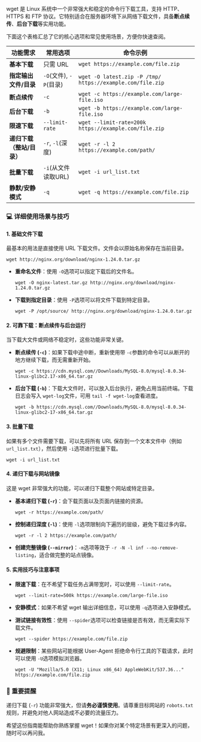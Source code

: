 wget 是 Linux 系统中一个非常强大和稳定的命令行下载工具，支持 HTTP、HTTPS 和 FTP 协议。它特别适合在服务器环境下从网络下载文件，具备​**​断点续传​**​、​**​后台下载​**​等实用功能。

下面这个表格汇总了它的核心选项和常见使用场景，方便你快速查阅。

|​**​功能需求​**​|​**​常用选项​**​|​**​命令示例​**​|
|---|---|---|
|​**​基本下载​**​|只需 URL|`wget https://example.com/file.zip`|
|​**​指定输出文件/目录​**​|`-O`(文件), `-P`(目录)|`wget -O latest.zip -P /tmp/ https://example.com/file.zip`|
|​**​断点续传​**​|`-c`|`wget -c https://example.com/large-file.iso`|
|​**​后台下载​**​|`-b`|`wget -b https://example.com/large-file.iso`|
|​**​限速下载​**​|`--limit-rate`|`wget --limit-rate=200k https://example.com/file.zip`|
|​**​递归下载（整站/目录）​**​|`-r`, `-l`(深度)|`wget -r -l 2 https://example.com/path/`|
|​**​批量下载​**​|`-i`(从文件读取URL)|`wget -i url_list.txt`|
|​**​静默/安静模式​**​|`-q`|`wget -q https://example.com/file.zip`|

### 💻 详细使用场景与技巧

#### ​**​1. 基础文件下载​**​

最基本的用法是直接使用 URL 下载文件。文件会以原始名称保存在当前目录。

```
wget http://nginx.org/download/nginx-1.24.0.tar.gz
```

- ​**​重命名文件​**​：使用 `-O`选项可以指定下载后的文件名。
    
    ```
    wget -O nginx-latest.tar.gz http://nginx.org/download/nginx-1.24.0.tar.gz
    ```
    
- ​**​下载到指定目录​**​：使用 `-P`选项可以将文件下载到特定目录。
    
    ```
    wget -P /opt/source/ http://nginx.org/download/nginx-1.24.0.tar.gz
    ```
    

#### ​**​2. 可靠下载：断点续传与后台运行​**​

当下载大文件或网络不稳定时，这些功能非常关键。

- ​**​断点续传 (`-c`)​**​：如果下载中途中断，重新使用带 `-c`参数的命令可以从断开的地方继续下载，而无需重新开始。
    
    ```
    wget -c https://cdn.mysql.com//Downloads/MySQL-8.0/mysql-8.0.34-linux-glibc2.17-x86_64.tar.gz
    ```
    
- ​**​后台下载 (`-b`)​**​：下载大文件时，可以放入后台执行，避免占用当前终端。下载日志会写入 `wget-log`文件，可用 `tail -f wget-log`查看进度。
    
    ```
    wget -b https://cdn.mysql.com//Downloads/MySQL-8.0/mysql-8.0.34-linux-glibc2-17-x86_64.tar.gz
    ```
    

#### ​**​3. 批量下载​**​

如果有多个文件需要下载，可以先将所有 URL 保存到一个文本文件中（例如 `url_list.txt`），然后使用 `-i`选项进行批量下载。

```
wget -i url_list.txt
```

#### ​**​4. 递归下载与网站镜像​**​

这是 wget 非常强大的功能，可以递归下载整个网站或特定目录。

- ​**​基本递归下载 (`-r`)​**​：会下载页面以及页面内链接的资源。
    
    ```
    wget -r https://example.com/path/
    ```
    
- ​**​控制递归深度 (`-l`)​**​：使用 `-l`选项限制向下遍历的层级，避免下载过多内容。
    
    ```
    wget -r -l 2 https://example.com/path/
    ```
    
- ​**​创建完整镜像 (`--mirror`)​**​：`-m`选项等效于 `-r -N -l inf --no-remove-listing`，适合做完整的站点镜像。
    

#### ​**​5. 实用技巧与注意事项​**​

- ​**​限速下载​**​：在不希望下载任务占满带宽时，可以使用 `--limit-rate`。
    
    ```
    wget --limit-rate=500k https://example.com/large-file.iso
    ```
    
- ​**​安静模式​**​：如果不希望 wget 输出详细信息，可以使用 `-q`选项进入安静模式。
    
- ​**​测试链接有效性​**​：使用 `--spider`选项可以检查链接是否有效，而无需实际下载文件。
    
    ```
    wget --spider https://example.com/file.zip
    ```
    
- ​**​规避限制​**​：某些网站可能根据 User-Agent 拒绝命令行工具的下载请求，此时可以使用 `-U`选项模拟浏览器。
    
    ```
    wget -U "Mozilla/5.0 (X11; Linux x86_64) AppleWebKit/537.36..." https://example.com/file.zip
    ```
    

### 💎 重要提醒

递归下载 (`-r`) 功能非常强大，但请​**​务必谨慎使用​**​。请尊重目标网站的 `robots.txt`规则，并避免对他人网站造成不必要的流量压力。

希望这份指南能帮助你熟练掌握 wget！如果你对某个特定场景有更深入的问题，随时可以再问我。